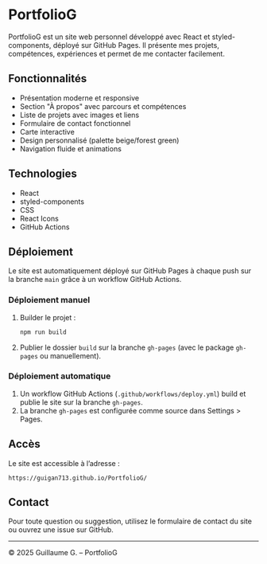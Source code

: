 # PortfolioG

PortfolioG est un site web personnel développé avec React et styled-components, déployé sur GitHub Pages. Il présente mes projets, compétences, expériences et permet de me contacter facilement.

## Fonctionnalités
- Présentation moderne et responsive
- Section "À propos" avec parcours et compétences
- Liste de projets avec images et liens
- Formulaire de contact fonctionnel
- Carte interactive
- Design personnalisé (palette beige/forest green)
- Navigation fluide et animations

## Technologies
- React
- styled-components
- CSS
- React Icons
- GitHub Actions

## Déploiement
Le site est automatiquement déployé sur GitHub Pages à chaque push sur la branche `main` grâce à un workflow GitHub Actions.

### Déploiement manuel
1. Builder le projet :
   ```bash
   npm run build
   ```
2. Publier le dossier `build` sur la branche `gh-pages` (avec le package `gh-pages` ou manuellement).

### Déploiement automatique
1. Un workflow GitHub Actions (`.github/workflows/deploy.yml`) build et publie le site sur la branche `gh-pages`.
2. La branche `gh-pages` est configurée comme source dans Settings > Pages.

## Accès
Le site est accessible à l’adresse :
```
https://guigan713.github.io/PortfolioG/
```

## Contact
Pour toute question ou suggestion, utilisez le formulaire de contact du site ou ouvrez une issue sur GitHub.

---

© 2025 Guillaume G. – PortfolioG
